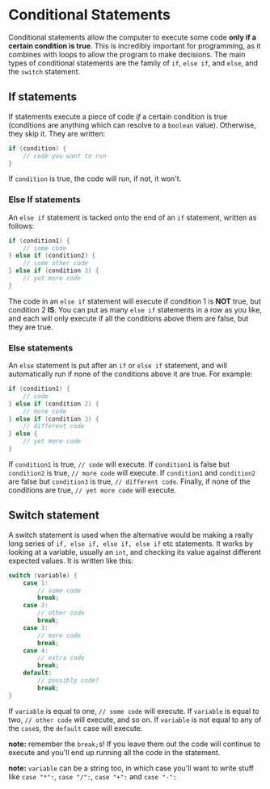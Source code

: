 # Conditional Statements

Conditional statements allow the computer to execute some code **only if a certain condition is true**. This is incredibly important for programming, as it combines with loops to allow the program to make decisions. The main types of conditional statements are the family of `if`, `else if`, and `else`, and the `switch` statement.

## If statements

If statements execute a piece of code *if* a certain condition is true (conditions are anything which can resolve to a `boolean` value). Otherwise, they skip it. They are written:

```java
if (condition) {
    // code you want to run
}
```

If `condition` is true, the code will run, if not, it won't.

### Else If statements

An `else if` statement is tacked onto the end of an `if` statement, written as follows:

```java
if (condition1) {
    // some code
} else if (condition2) {
    // some other code
} else if (condition 3) {
    // yet more code
}
```

The code in an `else if` statement will execute if condition 1 is **NOT** true, but condition 2 **IS**. You can put as many `else if` statements in a row as you like, and each will only execute if all the conditions above them are false, but they are true.

### Else statements

An `else` statement is put after an `if` or `else if` statement, and will automatically run if none of the conditions above it are true. For example:

```java
if (condition1) {
    // code
} else if (condition 2) {
    // more code
} else if (condition 3) {
    // different code
} else {
    // yet more code
}
```

If `condition1` is true, `// code` will execute. If `condition1` is false but `condition2` is true, `// more code` will execute. If `condition1` and `condition2` are false but `condition3` is true, `// different code`. Finally, if none of the conditions are true, `// yet more code` will execute.

## Switch statement

A switch statement is used when the alternative would be making a really long series of `if, else if, else if, else if` etc statements. It works by looking at a variable, usually an `int`, and checking its value against different expected values. It is written like this:

```java
switch (variable) {
    case 1:
        // some code
        break;
    case 2:
        // other code
        break;
    case 3:
        // more code
        break;
    case 4:
        // extra code
        break;
    default:
        // possibly code?
        break;
}
```

If `variable` is equal to one, `// some code` will execute. If `variable` is equal to two, `// other code` will execute, and so on. If `variable` is not equal to any of the `case`s, the `default` case will execute.

**note:** remember the `break;`s! If you leave them out the code will continue to execute and you'll end up running all the code in the statement.

**note:** `variable` can be a string too, in which case you'll want to write stuff like `case "*":`, `case "/":`, `case "+":` and `case "-":`
